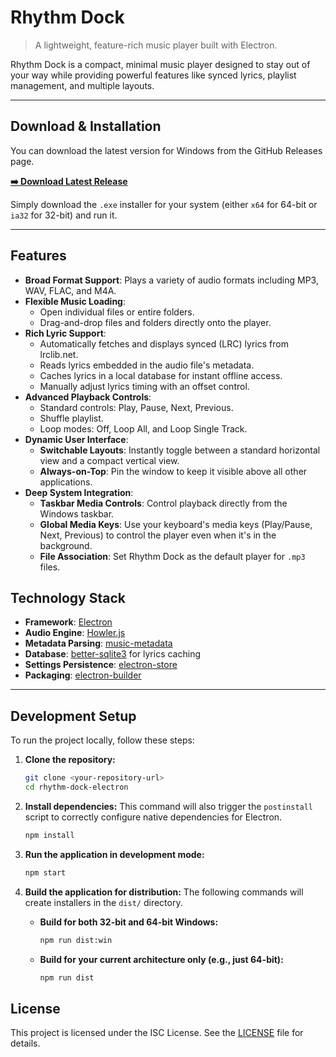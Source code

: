 # Rhythm Dock

> A lightweight, feature-rich music player built with Electron.

Rhythm Dock is a compact, minimal music player designed to stay out of your way while providing powerful features like synced lyrics, playlist management, and multiple layouts.

---

## Download & Installation

You can download the latest version for Windows from the GitHub Releases page.

[**➡️ Download Latest Release**](https://github.com/bestmahdi2/rhythm-dock-electron/releases/latest)

Simply download the `.exe` installer for your system (either `x64` for 64-bit or `ia32` for 32-bit) and run it.

---

## Features

- **Broad Format Support**: Plays a variety of audio formats including MP3, WAV, FLAC, and M4A.
- **Flexible Music Loading**:
    - Open individual files or entire folders.
    - Drag-and-drop files and folders directly onto the player.
- **Rich Lyric Support**:
    - Automatically fetches and displays synced (LRC) lyrics from lrclib.net.
    - Reads lyrics embedded in the audio file's metadata.
    - Caches lyrics in a local database for instant offline access.
    - Manually adjust lyrics timing with an offset control.
- **Advanced Playback Controls**:
    - Standard controls: Play, Pause, Next, Previous.
    - Shuffle playlist.
    - Loop modes: Off, Loop All, and Loop Single Track.
- **Dynamic User Interface**:
    - **Switchable Layouts**: Instantly toggle between a standard horizontal view and a compact vertical view.
    - **Always-on-Top**: Pin the window to keep it visible above all other applications.
- **Deep System Integration**:
    - **Taskbar Media Controls**: Control playback directly from the Windows taskbar.
    - **Global Media Keys**: Use your keyboard's media keys (Play/Pause, Next, Previous) to control the player even when it's in the background.
    - **File Association**: Set Rhythm Dock as the default player for `.mp3` files.

## Technology Stack

- **Framework**: [Electron](https://www.electronjs.org/)
- **Audio Engine**: [Howler.js](https://howlerjs.com/)
- **Metadata Parsing**: [music-metadata](https://github.com/Borewit/music-metadata)
- **Database**: [better-sqlite3](https://github.com/WiseLibs/better-sqlite3) for lyrics caching
- **Settings Persistence**: [electron-store](https://github.com/sindresorhus/electron-store)
- **Packaging**: [electron-builder](https://www.electron.build/)

---

## Development Setup

To run the project locally, follow these steps:

1.  **Clone the repository:**
    ```bash
    git clone <your-repository-url>
    cd rhythm-dock-electron
    ```

2.  **Install dependencies:**
    This command will also trigger the `postinstall` script to correctly configure native dependencies for Electron.
    ```bash
    npm install
    ```

3.  **Run the application in development mode:**
    ```bash
    npm start
    ```

4.  **Build the application for distribution:**
    The following commands will create installers in the `dist/` directory.

    - **Build for both 32-bit and 64-bit Windows:**
      ```bash
      npm run dist:win
      ```

    - **Build for your current architecture only (e.g., just 64-bit):**
      ```bash
      npm run dist
      ```

## License

This project is licensed under the ISC License. See the [LICENSE](LICENSE) file for details.